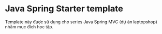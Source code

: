 # Java Spring Starter template
Template này được sử dụng cho series Java Spring MVC (dự án laptopshop) nhằm mục đích học tập.